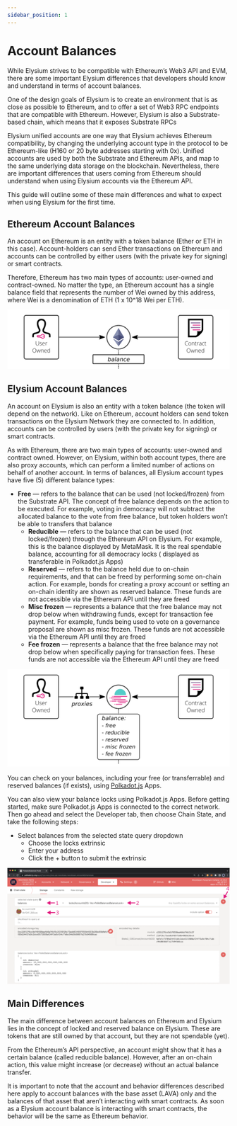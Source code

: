 ```yaml
---
sidebar_position: 1
---
```


# Account Balances

While Elysium strives to be compatible with Ethereum’s Web3 API and EVM, there are some important Elysium differences
that developers should know and understand in terms of account balances.

One of the design goals of Elysium is to create an environment that is as close as possible to Ethereum, and to offer a
set of Web3 RPC endpoints that are compatible with Ethereum. However, Elysium is also a Substrate-based chain, which
means that it exposes Substrate RPCs

Elysium unified accounts are one way that Elysium achieves Ethereum compatibility, by changing the underlying account
type in the protocol to be Ethereum-like (H160 or 20 byte addresses starting with 0x). Unified accounts are used by both
the Substrate and Ethereum APIs, and map to the same underlying data storage on the blockchain. Nevertheless, there are
important differences that users coming from Ethereum should understand when using Elysium accounts via the Ethereum
API.

This guide will outline some of these main differences and what to expect when using Elysium for the first time.

## Ethereum Account Balances

An account on Ethereum is an entity with a token balance (Ether or ETH in this case). Account-holders can send Ether
transactions on Ethereum and accounts can be controlled by either users (with the private key for signing) or smart
contracts.

Therefore, Ethereum has two main types of accounts: user-owned and contract-owned. No matter the type, an Ethereum
account has a single balance field that represents the number of Wei owned by this address, where Wei is a denomination
of ETH (1 x 10^18 Wei per ETH).

![Balance](./img/balances-1-1024x271.png)

## Elysium Account Balances

An account on Elysium is also an entity with a token balance (the token will depend on the network). Like on Ethereum,
account holders can send token transactions on the Elysium Network they are connected to. In addition, accounts can be
controlled by users (with the private key for signing) or smart contracts.

As with Ethereum, there are two main types of accounts: user-owned and contract owned. However, on Elysium, within both
account types, there are also proxy accounts, which can perform a limited number of actions on behalf of another
account. In terms of balances, all Elysium account types have five (5) different balance types:

- **Free** — refers to the balance that can be used (not locked/frozen) from the Substrate API. The concept of free
  balance
  depends on the action to be executed. For example, voting in democracy will not subtract the allocated balance to the
  vote from free balance, but token holders won’t be able to transfers that balance
  - **Reducible** — refers to the balance that can be used (not locked/frozen) through the Ethereum API on Elysium. For
    example,
    this is the balance displayed by MetaMask. It is the real spendable balance, accounting for all democracy locks (
    displayed as transferable in Polkadot.js Apps)
  - **Reserved** — refers to the balance held due to on-chain requirements, and that can be freed by performing some
    on-chain
    action. For example, bonds for creating a proxy account or setting an on-chain identity are shown as reserved balance.
    These funds are not accessible via the Ethereum API until they are freed
  - **Misc frozen** — represents a balance that the free balance may not drop below when withdrawing funds, except for
    transaction fee payment. For example, funds being used to vote on a governance proposal are shown as misc frozen.
    These
    funds are not accessible via the Ethereum API until they are freed
  - **Fee frozen** — represents a balance that the free balance may not drop below when specifically paying for
    transaction
    fees. These funds are not accessible via the Ethereum API until they are freed

![Balance](./img/balances-2-1024x447%20(1).png)

You can check on your balances, including your free (or transferrable) and reserved balances (if exists), using
[Polkadot.js](https://polkadot.js.org/apps/?rpc=wss://ws.atlantischain.network#/accounts) Apps.

You can also view your balance locks using Polkadot.js Apps. Before getting started, make sure Polkadot.js Apps is
connected to the correct network. Then go ahead and select the Developer tab, then choose Chain State, and take the
following steps:

- Select balances from the selected state query dropdown
  - Choose the locks extrinsic
  - Enter your address
  - Click the + button to submit the extrinsic

![Polkadot.js](./img/balances-4-1024x533.png)

## Main Differences

The main difference between account balances on Ethereum and Elysium lies in the concept of locked and reserved balance
on Elysium. These are tokens that are still owned by that account, but they are not spendable (yet).

From the Ethereum’s API perspective, an account might show that it has a certain balance (called reducible balance).
However, after an on-chain action, this value might increase (or decrease) without an actual balance transfer.

It is important to note that the account and behavior differences described here apply to account balances with the base
asset (LAVA) only and the balances of that asset that aren’t interacting with smart contracts. As soon as a Elysium
account balance is interacting with smart contracts, the behavior will be the same as Ethereum behavior.
